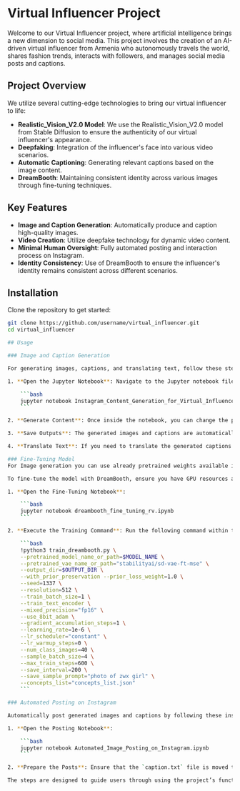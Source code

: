 # Virtual Influencer Project

Welcome to our Virtual Influencer project, where artificial intelligence brings a new dimension to social media. This project involves the creation of an AI-driven virtual influencer from Armenia who autonomously travels the world, shares fashion trends, interacts with followers, and manages social media posts and captions.

## Project Overview

We utilize several cutting-edge technologies to bring our virtual influencer to life:

- **Realistic_Vision_V2.0 Model**: We use the Realistic_Vision_V2.0 model from Stable Diffusion to ensure the authenticity of our virtual influencer's appearance.
- **Deepfaking**: Integration of the influencer's face into various video scenarios.
- **Automatic Captioning**: Generating relevant captions based on the image content.
- **DreamBooth**: Maintaining consistent identity across various images through fine-tuning techniques.

## Key Features

- **Image and Caption Generation**: Automatically produce and caption high-quality images.
- **Video Creation**: Utilize deepfake technology for dynamic video content.
- **Minimal Human Oversight**: Fully automated posting and interaction process on Instagram.
- **Identity Consistency**: Use of DreamBooth to ensure the influencer's identity remains consistent across different scenarios.

## Installation

Clone the repository to get started:

```bash
git clone https://github.com/username/virtual_influencer.git
cd virtual_influencer

## Usage

### Image and Caption Generation

For generating images, captions, and translating text, follow these steps:

1. **Open the Jupyter Notebook**: Navigate to the Jupyter notebook file that is set up for generating images and captions. 

    ```bash
    jupyter notebook Instagram_Content_Generation_for_Virtual_Influencer.ipynb
    ```

2. **Generate Content**: Once inside the notebook, you can change the prompts as needed to generate various images and captions. This allows for customization based on different themes or requirements.

3. **Save Outputs**: The generated images and captions are automatically saved in the downloads directory under corresponding names, ensuring easy access and organization.

4. **Translate Text**: If you need to translate the generated captions or any other text into another language, follow the instructions provided in the notebook. This might involve setting parameters for the translation model or specifying the target language.

### Fine-Tuning Model
For Image generation you can use already pretrained weights available in drive https://drive.google.com/drive/folders/12vZ9cIQ89yR2x8wxRFFdF4g7YB2QLQu5?usp=drive_link 

To fine-tune the model with DreamBooth, ensure you have GPU resources available, such as those provided by Google Colab:

1. **Open the Fine-Tuning Notebook**:

    ```bash
    jupyter notebook dreambooth_fine_tuning_rv.ipynb
    ```

2. **Execute the Training Command**: Run the following command within the notebook to start the training process:

    ```bash
    !python3 train_dreambooth.py \
    --pretrained_model_name_or_path=$MODEL_NAME \
    --pretrained_vae_name_or_path="stabilityai/sd-vae-ft-mse" \
    --output_dir=$OUTPUT_DIR \
    --with_prior_preservation --prior_loss_weight=1.0 \
    --seed=1337 \
    --resolution=512 \
    --train_batch_size=1 \
    --train_text_encoder \
    --mixed_precision="fp16" \
    --use_8bit_adam \
    --gradient_accumulation_steps=1 \
    --learning_rate=1e-6 \
    --lr_scheduler="constant" \
    --lr_warmup_steps=0 \
    --num_class_images=40 \
    --sample_batch_size=4 \
    --max_train_steps=600 \
    --save_interval=200 \
    --save_sample_prompt="photo of zwx girl" \
    --concepts_list="concepts_list.json"
    ```

### Automated Posting on Instagram

Automatically post generated images and captions by following these instructions:

1. **Open the Posting Notebook**:

    ```bash
    jupyter notebook Automated_Image_Posting_on_Instagram.ipynb
    ```

2. **Prepare the Posts**: Ensure that the `caption.txt` file is moved to the same directory as the `.ipynb` file. Keep the generated image in the downloads folder for easy access.

The steps are designed to guide users through using the project’s functionalities, from image and caption generation to posting on social media platforms.




